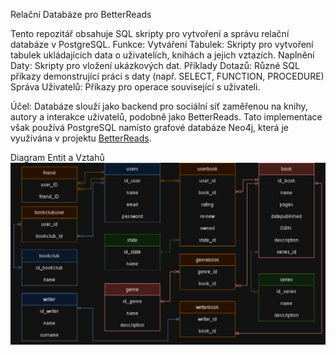 Relační Databáze pro BetterReads

Tento repozitář obsahuje SQL skripty pro vytvoření a správu relační databáze v PostgreSQL.
Funkce:
    Vytváření Tabulek: Skripty pro vytvoření tabulek ukládajících data o uživatelích, knihách a jejich vztazích.
    Naplnění Daty: Skripty pro vložení ukázkových dat.
    Příklady Dotazů: Různé SQL příkazy demonstrující práci s daty (např. SELECT, FUNCTION, PROCEDURE)
    Správa Uživatelů: Příkazy pro operace související s uživateli.

Účel:
  Databáze slouží jako backend pro sociální síť zaměřenou na knihy, autory a interakce uživatelů, podobně jako BetterReads. 
  Tato implementace však používá PostgreSQL namísto grafové databáze Neo4j, která je využívána v projektu [BetterReads](https://github.com/ValdemarPospisil/BetterReads).
  
Diagram Entit a Vztahů
![ERD](BetterReads.drawio.png)
